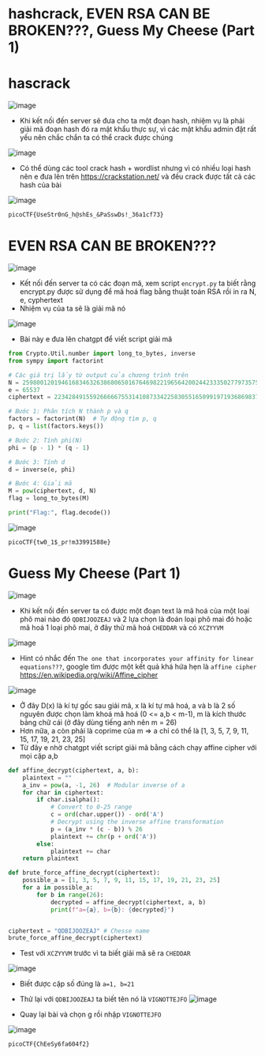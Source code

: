# hashcrack, EVEN RSA CAN BE BROKEN???, Guess My Cheese (Part 1)
# hascrack
![image](https://github.com/user-attachments/assets/0c341684-e7d8-41f7-b019-ecd283dd8618)

- Khi kết nối đến server sẽ đưa cho ta một đoạn hash, nhiệm vụ là phải giải mã đoạn hash đó ra mật khẩu thực sự, vì các mật khẩu admin đặt rất yếu nên chắc chắn ta có thể crack được chúng

![image](https://github.com/user-attachments/assets/361365f7-95a6-4c77-b472-a3fec4c1645d)

- Có thể dùng các tool crack hash + wordlist nhưng vì có nhiều loại hash nên e đưa lên trên https://crackstation.net/ và đều crack được tất cả các hash của bài

![image](https://github.com/user-attachments/assets/ab93cb1b-2ac3-432b-8573-1f42924fd670)

`picoCTF{UseStr0nG_h@shEs_&PaSswDs!_36a1cf73}`

# EVEN RSA CAN BE BROKEN???
![image](https://github.com/user-attachments/assets/74bab26d-1c59-4213-ba4e-22dc10881114)

- Kết nối đến server ta có các đoạn mã, xem script `encrypt.py` ta biết rằng encrypt.py được sử dụng để mã hoá flag bằng thuật toán RSA rồi in ra N, e, cyphertext
- Nhiệm vụ của ta sẽ là giải mã nó

![image](https://github.com/user-attachments/assets/cac4ee97-98ac-467e-b999-f94d1193c0d0)

- Bài này e đưa lên chatgpt để viết script giải mã
``` py
from Crypto.Util.number import long_to_bytes, inverse
from sympy import factorint

# Các giá trị lấy từ output của chương trình trên
N = 25980012019461683463263868065016764698221965642002442333502779735755085274210755702286591270267918074849033508659456067429098930383720795182937256508848866  # Thay bằng N thực tế
e = 65537
ciphertext = 22342849155926666675531410873342258305516509919719368698371713373660784375489090075882648223610593221419242936363672393045657305941180849417985395234437177  # Thay bằng cypher thực tế

# Bước 1: Phân tích N thành p và q
factors = factorint(N)  # Tự động tìm p, q
p, q = list(factors.keys())

# Bước 2: Tính phi(N)
phi = (p - 1) * (q - 1)

# Bước 3: Tính d
d = inverse(e, phi)

# Bước 4: Giải mã
M = pow(ciphertext, d, N)
flag = long_to_bytes(M)

print("Flag:", flag.decode())
```
![image](https://github.com/user-attachments/assets/3e6cbb14-906b-45f0-8d91-27908570ca98)

`picoCTF{tw0_1$_pr!m33991588e}`

# Guess My Cheese (Part 1)
![image](https://github.com/user-attachments/assets/de4d7430-3ce8-4ea5-aaff-530f86594013)

- Khi kết nối đến server ta có được một đoạn text là mã hoá của một loại phô mai nào đó `QDBIJOOZEAJ` và 2 lựa chọn là đoán loại phô mai đó hoặc mã hoá 1 loại phô mai, ở đây thử mã hoá `CHEDDAR` và có `XCZYYVM`

![image](https://github.com/user-attachments/assets/fecfa65e-635d-4c3d-b735-f30fdb267743)

- Hint có nhắc đến `The one that incorporates your affinity for linear equations???`, google tìm được một kết quả khá hứa hẹn là `affine cipher` https://en.wikipedia.org/wiki/Affine_cipher

![image](https://github.com/user-attachments/assets/82098293-3a7c-489b-b199-e4531e01f43f)

- Ở đây D(x) là kí tự gốc sau giải mã, x là kí tự mã hoá, a và b là 2 số nguyên được chọn làm khoá mã hoá (0 <= a,b < m-1), m là kích thước bảng chữ cái (ở đây dùng tiếng anh nên m = 26)
- Hơn nữa, a còn phải là coprime của m => a chỉ có thể là [1, 3, 5, 7, 9, 11, 15, 17, 19, 21, 23, 25]
- Từ đây e nhờ chatgpt viết script giải mã bằng cách chạy affine cipher với mọi cặp a,b
``` py
def affine_decrypt(ciphertext, a, b):
    plaintext = ""
    a_inv = pow(a, -1, 26)  # Modular inverse of a
    for char in ciphertext:
        if char.isalpha():
            # Convert to 0-25 range
            c = ord(char.upper()) - ord('A')
            # Decrypt using the inverse affine transformation
            p = (a_inv * (c - b)) % 26
            plaintext += chr(p + ord('A'))
        else:
            plaintext += char
    return plaintext

def brute_force_affine_decrypt(ciphertext):
    possible_a = [1, 3, 5, 7, 9, 11, 15, 17, 19, 21, 23, 25]
    for a in possible_a:
        for b in range(26):
            decrypted = affine_decrypt(ciphertext, a, b)
            print(f"a={a}, b={b}: {decrypted}")


ciphertext = "QDBIJOOZEAJ" # Chesse name
brute_force_affine_decrypt(ciphertext)
```

- Test với `XCZYYVM` trước vì ta biết giải mã sẽ ra `CHEDDAR`

![image](https://github.com/user-attachments/assets/8d3df14d-1cc4-449b-b402-c4ec02da0ecb)

- Biết được cặp số đúng là `a=1, b=21`
- Thử lại với `QDBIJOOZEAJ` ta biết tên nó là `VIGNOTTEJFO`
![image](https://github.com/user-attachments/assets/99b9fb22-7e2f-4fe2-8831-8909df55589d)

- Quay lại bài và chọn g rồi nhập `VIGNOTTEJFO`

![image](https://github.com/user-attachments/assets/20c79a73-6412-4094-95e9-8ed89a812896)

`picoCTF{ChEeSy6fa604f2}`
